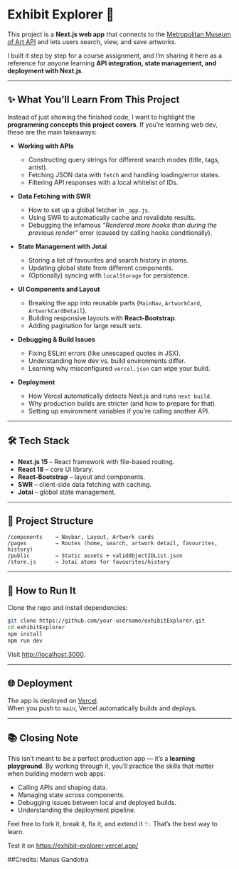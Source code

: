
# Exhibit Explorer 🎨  

This project is a **Next.js web app** that connects to the [Metropolitan Museum of Art API](https://metmuseum.github.io/) and lets users search, view, and save artworks.  

I built it step by step for a course assignment, and I’m sharing it here as a reference for anyone learning **API integration, state management, and deployment with Next.js**.

---

## ✨ What You’ll Learn From This Project

Instead of just showing the finished code, I want to highlight the **programming concepts this project covers**. If you’re learning web dev, these are the main takeaways:

- **Working with APIs**  
  - Constructing query strings for different search modes (title, tags, artist).  
  - Fetching JSON data with `fetch` and handling loading/error states.  
  - Filtering API responses with a local whitelist of IDs.

- **Data Fetching with SWR**  
  - How to set up a global fetcher in `_app.js`.  
  - Using SWR to automatically cache and revalidate results.  
  - Debugging the infamous *“Rendered more hooks than during the previous render”* error (caused by calling hooks conditionally).

- **State Management with Jotai**  
  - Storing a list of favourites and search history in atoms.  
  - Updating global state from different components.  
  - (Optionally) syncing with `localStorage` for persistence.

- **UI Components and Layout**  
  - Breaking the app into reusable parts (`MainNav`, `ArtworkCard`, `ArtworkCardDetail`).  
  - Building responsive layouts with **React-Bootstrap**.  
  - Adding pagination for large result sets.

- **Debugging & Build Issues**  
  - Fixing ESLint errors (like unescaped quotes in JSX).  
  - Understanding how dev vs. build environments differ.  
  - Learning why misconfigured `vercel.json` can wipe your build.  

- **Deployment**  
  - How Vercel automatically detects Next.js and runs `next build`.  
  - Why production builds are stricter (and how to prepare for that).  
  - Setting up environment variables if you’re calling another API.  

---

## 🛠️ Tech Stack
- **Next.js 15** – React framework with file-based routing.  
- **React 18** – core UI library.  
- **React-Bootstrap** – layout and components.  
- **SWR** – client-side data fetching with caching.  
- **Jotai** – global state management.  

---

## 🧩 Project Structure
```
/components    → Navbar, Layout, Artwork cards
/pages         → Routes (home, search, artwork detail, favourites, history)
/public        → Static assets + validObjectIDList.json
/store.js      → Jotai atoms for favourites/history
```

---

## 🚀 How to Run It
Clone the repo and install dependencies:

```bash
git clone https://github.com/your-username/exhibitExplorer.git
cd exhibitExplorer
npm install
npm run dev
```

Visit [http://localhost:3000](http://localhost:3000).

---

## 🌐 Deployment
The app is deployed on [Vercel](https://vercel.com).  
When you push to `main`, Vercel automatically builds and deploys.  

---

## 📚 Closing Note
This isn’t meant to be a perfect production app — it’s a **learning playground**. By working through it, you’ll practice the skills that matter when building modern web apps:

- Calling APIs and shaping data.  
- Managing state across components.  
- Debugging issues between local and deployed builds.  
- Understanding the deployment pipeline.  

Feel free to fork it, break it, fix it, and extend it ✨. That’s the best way to learn.  

Test it on https://exhibit-explorer.vercel.app/

##Credits: Manas Gandotra
